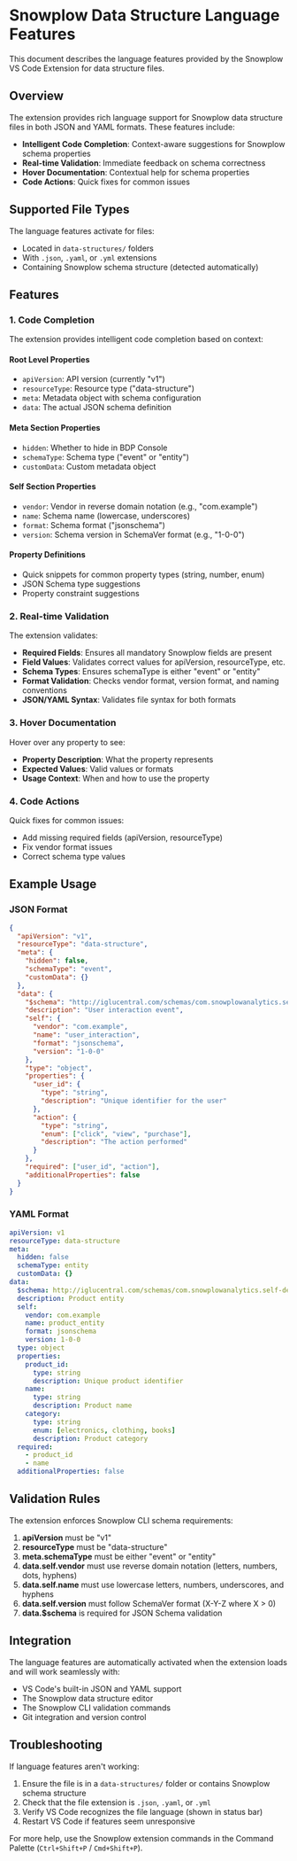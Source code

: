# Snowplow Data Structure Language Features

This document describes the language features provided by the Snowplow VS Code Extension for data structure files.

## Overview

The extension provides rich language support for Snowplow data structure files in both JSON and YAML formats. These features include:

- **Intelligent Code Completion**: Context-aware suggestions for Snowplow schema properties
- **Real-time Validation**: Immediate feedback on schema correctness
- **Hover Documentation**: Contextual help for schema properties
- **Code Actions**: Quick fixes for common issues

## Supported File Types

The language features activate for files:
- Located in `data-structures/` folders
- With `.json`, `.yaml`, or `.yml` extensions
- Containing Snowplow schema structure (detected automatically)

## Features

### 1. Code Completion

The extension provides intelligent code completion based on context:

#### Root Level Properties
- `apiVersion`: API version (currently "v1")
- `resourceType`: Resource type ("data-structure")
- `meta`: Metadata object with schema configuration
- `data`: The actual JSON schema definition

#### Meta Section Properties
- `hidden`: Whether to hide in BDP Console
- `schemaType`: Schema type ("event" or "entity")
- `customData`: Custom metadata object

#### Self Section Properties
- `vendor`: Vendor in reverse domain notation (e.g., "com.example")
- `name`: Schema name (lowercase, underscores)
- `format`: Schema format ("jsonschema")
- `version`: Schema version in SchemaVer format (e.g., "1-0-0")

#### Property Definitions
- Quick snippets for common property types (string, number, enum)
- JSON Schema type suggestions
- Property constraint suggestions

### 2. Real-time Validation

The extension validates:
- **Required Fields**: Ensures all mandatory Snowplow fields are present
- **Field Values**: Validates correct values for apiVersion, resourceType, etc.
- **Schema Types**: Ensures schemaType is either "event" or "entity"
- **Format Validation**: Checks vendor format, version format, and naming conventions
- **JSON/YAML Syntax**: Validates file syntax for both formats

### 3. Hover Documentation

Hover over any property to see:
- **Property Description**: What the property represents
- **Expected Values**: Valid values or formats
- **Usage Context**: When and how to use the property

### 4. Code Actions

Quick fixes for common issues:
- Add missing required fields (apiVersion, resourceType)
- Fix vendor format issues
- Correct schema type values

## Example Usage

### JSON Format
```json
{
  "apiVersion": "v1",
  "resourceType": "data-structure",
  "meta": {
    "hidden": false,
    "schemaType": "event",
    "customData": {}
  },
  "data": {
    "$schema": "http://iglucentral.com/schemas/com.snowplowanalytics.self-desc/schema/jsonschema/1-0-0#",
    "description": "User interaction event",
    "self": {
      "vendor": "com.example",
      "name": "user_interaction",
      "format": "jsonschema",
      "version": "1-0-0"
    },
    "type": "object",
    "properties": {
      "user_id": {
        "type": "string",
        "description": "Unique identifier for the user"
      },
      "action": {
        "type": "string",
        "enum": ["click", "view", "purchase"],
        "description": "The action performed"
      }
    },
    "required": ["user_id", "action"],
    "additionalProperties": false
  }
}
```

### YAML Format
```yaml
apiVersion: v1
resourceType: data-structure
meta:
  hidden: false
  schemaType: entity
  customData: {}
data:
  $schema: http://iglucentral.com/schemas/com.snowplowanalytics.self-desc/schema/jsonschema/1-0-0#
  description: Product entity
  self:
    vendor: com.example
    name: product_entity
    format: jsonschema
    version: 1-0-0
  type: object
  properties:
    product_id:
      type: string
      description: Unique product identifier
    name:
      type: string
      description: Product name
    category:
      type: string
      enum: [electronics, clothing, books]
      description: Product category
  required: 
    - product_id
    - name
  additionalProperties: false
```

## Validation Rules

The extension enforces Snowplow CLI schema requirements:

1. **apiVersion** must be "v1"
2. **resourceType** must be "data-structure"
3. **meta.schemaType** must be either "event" or "entity"
4. **data.self.vendor** must use reverse domain notation (letters, numbers, dots, hyphens)
5. **data.self.name** must use lowercase letters, numbers, underscores, and hyphens
6. **data.self.version** must follow SchemaVer format (X-Y-Z where X > 0)
7. **data.$schema** is required for JSON Schema validation

## Integration

The language features are automatically activated when the extension loads and will work seamlessly with:
- VS Code's built-in JSON and YAML support
- The Snowplow data structure editor
- The Snowplow CLI validation commands
- Git integration and version control

## Troubleshooting

If language features aren't working:
1. Ensure the file is in a `data-structures/` folder or contains Snowplow schema structure
2. Check that the file extension is `.json`, `.yaml`, or `.yml`
3. Verify VS Code recognizes the file language (shown in status bar)
4. Restart VS Code if features seem unresponsive

For more help, use the Snowplow extension commands in the Command Palette (`Ctrl+Shift+P` / `Cmd+Shift+P`).
